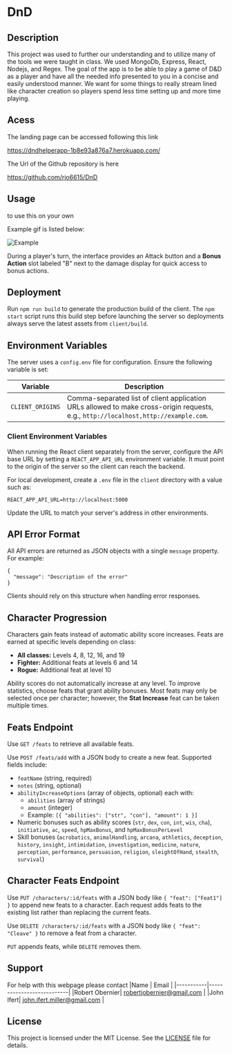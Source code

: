# DnD

## Description

This project was used to further our understanding and to utilize many of the tools we were taught in class. We used MongoDb, Express, React, Nodejs, and Regex. The goal of the app is to be able to play a game of D&D as a player and have all the needed info presented to you in a concise and easily understood manner. We want for some things to really stream lined like character creation so players spend less time setting up and more time playing. 

## Acess

The landing page can be accessed following this link

https://dndhelperapp-1b8e93a876a7.herokuapp.com/

The Url of the Github repository is here

https://github.com/rjo6615/DnD

## Usage

to use this on your own

Example gif is listed below:

![Example](./client/public/images/Gif-for-Dnd.gif)

During a player's turn, the interface provides an Attack button and a **Bonus Action** slot labeled "B" next to the damage display for quick access to bonus actions.

## Deployment

Run `npm run build` to generate the production build of the client. The `npm start` script runs this build step before launching the server so deployments always serve the latest assets from `client/build`.

## Environment Variables

The server uses a `config.env` file for configuration. Ensure the following variable is set:

| Variable | Description |
|----------|-------------|
| `CLIENT_ORIGINS` | Comma-separated list of client application URLs allowed to make cross-origin requests, e.g., `http://localhost,http://example.com`. |

### Client Environment Variables

When running the React client separately from the server, configure the API base URL by setting a `REACT_APP_API_URL` environment variable. It must point to the origin of the server so the client can reach the backend.

For local development, create a `.env` file in the `client` directory with a value such as:

```
REACT_APP_API_URL=http://localhost:5000
```

Update the URL to match your server's address in other environments.


## API Error Format

All API errors are returned as JSON objects with a single `message` property. For example:

```
{
  "message": "Description of the error"
}
```

Clients should rely on this structure when handling error responses.

## Character Progression

Characters gain feats instead of automatic ability score increases. Feats are earned at specific levels depending on class:

- **All classes:** Levels 4, 8, 12, 16, and 19
- **Fighter:** Additional feats at levels 6 and 14
- **Rogue:** Additional feat at level 10

Ability scores do not automatically increase at any level. To improve statistics, choose feats that grant ability bonuses.
Most feats may only be selected once per character; however, the **Stat Increase** feat can be taken multiple times.

## Feats Endpoint

Use `GET /feats` to retrieve all available feats.

Use `POST /feats/add` with a JSON body to create a new feat. Supported fields include:

- `featName` (string, required)
- `notes` (string, optional)
- `abilityIncreaseOptions` (array of objects, optional) each with:
  - `abilities` (array of strings)
  - `amount` (integer)
  - Example: `[{ "abilities": ["str", "con"], "amount": 1 }]`
- Numeric bonuses such as ability scores (`str`, `dex`, `con`, `int`, `wis`, `cha`), `initiative`, `ac`, `speed`, `hpMaxBonus`, and `hpMaxBonusPerLevel`
- Skill bonuses (`acrobatics`, `animalHandling`, `arcana`, `athletics`, `deception`, `history`, `insight`, `intimidation`, `investigation`, `medicine`, `nature`, `perception`, `performance`, `persuasion`, `religion`, `sleightOfHand`, `stealth`, `survival`)

## Character Feats Endpoint

Use `PUT /characters/:id/feats` with a JSON body like `{ "feat": ["Feat1"] }` to
append new feats to a character. Each request adds feats to the existing list
rather than replacing the current feats.

Use `DELETE /characters/:id/feats` with a JSON body like `{ "feat": "Cleave" }`
to remove a feat from a character.

`PUT` appends feats, while `DELETE` removes them.

## Support
For help with this webpage please contact
|Name | Email |
|-----------|---------------------------|
|Robert Obernier| robertjobernier@gmail.com |
|John Ifert| john.ifert.miller@gmail.com |

## License

This project is licensed under the MIT License. See the [LICENSE](LICENSE) file for details.
